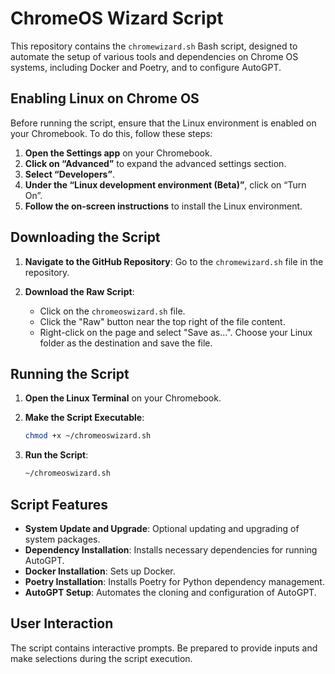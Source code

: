 # ChromeOS Wizard Script

This repository contains the `chromewizard.sh` Bash script, designed to automate the setup of various tools and dependencies on Chrome OS systems, including Docker and Poetry, and to configure AutoGPT.

## Enabling Linux on Chrome OS

Before running the script, ensure that the Linux environment is enabled on your Chromebook. To do this, follow these steps:

1. **Open the Settings app** on your Chromebook.
2. **Click on “Advanced”** to expand the advanced settings section.
3. **Select “Developers”**.
4. **Under the “Linux development environment (Beta)”**, click on “Turn On”.
5. **Follow the on-screen instructions** to install the Linux environment.

## Downloading the Script

1. **Navigate to the GitHub Repository**: Go to the `chromewizard.sh` file in the repository.

2. **Download the Raw Script**:
   - Click on the `chromeoswizard.sh` file.
   - Click the "Raw" button near the top right of the file content.
   - Right-click on the page and select "Save as...". Choose your Linux folder as the destination and save the file.

## Running the Script

1. **Open the Linux Terminal** on your Chromebook.

2. **Make the Script Executable**:
   ```bash
   chmod +x ~/chromeoswizard.sh
   ```

3. **Run the Script**:
   ```bash
   ~/chromeoswizard.sh
   ```

## Script Features

- **System Update and Upgrade**: Optional updating and upgrading of system packages.
- **Dependency Installation**: Installs necessary dependencies for running AutoGPT.
- **Docker Installation**: Sets up Docker.
- **Poetry Installation**: Installs Poetry for Python dependency management.
- **AutoGPT Setup**: Automates the cloning and configuration of AutoGPT.

## User Interaction

The script contains interactive prompts. Be prepared to provide inputs and make selections during the script execution.
